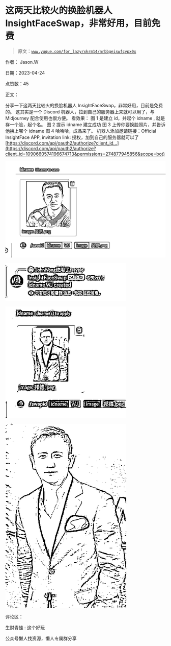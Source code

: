 # 这两天比较火的换脸机器人 InsightFaceSwap，非常好用，目前免费

> 原文：[`www.yuque.com/for_lazy/xkrm14/nrbbgeiswfcypx0x`](https://www.yuque.com/for_lazy/xkrm14/nrbbgeiswfcypx0x)

作者： Jason.W

日期：2023-04-24

点赞数：45

正文：

分享一下这两天比较火的换脸机器人 InsightFaceSwap，非常好用，目前是免费的。 这其实是一个 Discord 机器人，拉到自己的服务器上来就可以用了，与 Midjourney 配合使用也很方便。 看效果： 图 1 是建立 id，并起个 idname , 就是存一个脸，起个名。 图 2 提示 idname 建立成功 图 3 上传你要换脸照片，并告诉他换上哪个 idname 图 4 哈哈哈，成品来了。 机器人添加邀请链接：Official InsightFace APP, invitation link: 授权，加到自己的服务器就可以了[https://discord.com/api/oauth2/authorize?client_id...](https://discord.com/api/oauth2/authorize?client_id=1090660574196674713&permissions=274877945856&scope=bot)

![](img/73b3204f555d4ce455a6843d5ab41586.png)  

![](img/ca7dbdc0430ee8f7d30800c3e1365287.png)  

![](img/076077fa80cd7e5edc15ddba1c3868bb.png)  

![](img/7b1337d5a65c19ff5b847af231eabdf3.png)  

评论区：

生财青蛙 : 这个好玩

公众号懒人找资源，懒人专属群分享

